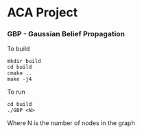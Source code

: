 # ACA Project



### GBP - Gaussian Belief Propagation
To build
```
mkdir build
cd build
cmake ..
make -j4
```

To run
```
cd build
./GBP <N>
```
Where N is the number of nodes in the graph
